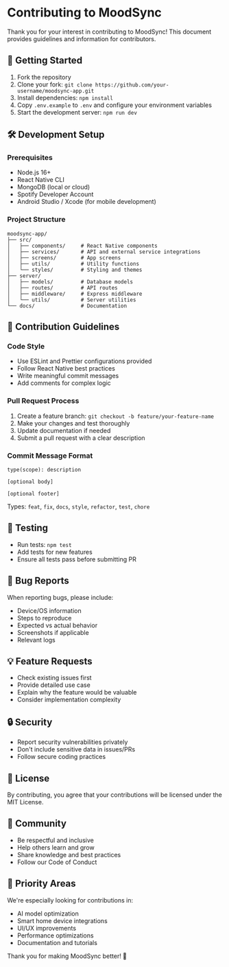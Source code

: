 # Contributing to MoodSync

Thank you for your interest in contributing to MoodSync! This document provides guidelines and information for contributors.

## 🚀 Getting Started

1. Fork the repository
2. Clone your fork: `git clone https://github.com/your-username/moodsync-app.git`
3. Install dependencies: `npm install`
4. Copy `.env.example` to `.env` and configure your environment variables
5. Start the development server: `npm run dev`

## 🛠️ Development Setup

### Prerequisites
- Node.js 16+
- React Native CLI
- MongoDB (local or cloud)
- Spotify Developer Account
- Android Studio / Xcode (for mobile development)

### Project Structure
```
moodsync-app/
├── src/
│   ├── components/     # React Native components
│   ├── services/       # API and external service integrations
│   ├── screens/        # App screens
│   ├── utils/          # Utility functions
│   └── styles/         # Styling and themes
├── server/
│   ├── models/         # Database models
│   ├── routes/         # API routes
│   ├── middleware/     # Express middleware
│   └── utils/          # Server utilities
└── docs/               # Documentation
```

## 📝 Contribution Guidelines

### Code Style
- Use ESLint and Prettier configurations provided
- Follow React Native best practices
- Write meaningful commit messages
- Add comments for complex logic

### Pull Request Process
1. Create a feature branch: `git checkout -b feature/your-feature-name`
2. Make your changes and test thoroughly
3. Update documentation if needed
4. Submit a pull request with a clear description

### Commit Message Format
```
type(scope): description

[optional body]

[optional footer]
```

Types: `feat`, `fix`, `docs`, `style`, `refactor`, `test`, `chore`

## 🧪 Testing

- Run tests: `npm test`
- Add tests for new features
- Ensure all tests pass before submitting PR

## 🐛 Bug Reports

When reporting bugs, please include:
- Device/OS information
- Steps to reproduce
- Expected vs actual behavior
- Screenshots if applicable
- Relevant logs

## 💡 Feature Requests

- Check existing issues first
- Provide detailed use case
- Explain why the feature would be valuable
- Consider implementation complexity

## 🔒 Security

- Report security vulnerabilities privately
- Don't include sensitive data in issues/PRs
- Follow secure coding practices

## 📄 License

By contributing, you agree that your contributions will be licensed under the MIT License.

## 🤝 Community

- Be respectful and inclusive
- Help others learn and grow
- Share knowledge and best practices
- Follow our Code of Conduct

## 🎯 Priority Areas

We're especially looking for contributions in:
- AI model optimization
- Smart home device integrations
- UI/UX improvements
- Performance optimizations
- Documentation and tutorials

Thank you for making MoodSync better! 🎵